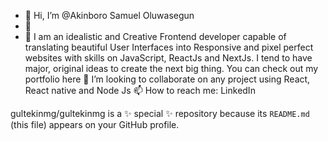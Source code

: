 - 👋 Hi, I’m @Akinboro Samuel Oluwasegun
- 👀 
- 🌱 
I am an idealistic and Creative Frontend developer capable of translating beautiful User Interfaces into Responsive and pixel perfect websites with skills on JavaScript, ReactJs and NextJs. I tend to have major, original ideas to create the next big thing.
You can check out my portfolio here
💞️ I’m looking to collaborate on any project using React, React native and Node Js
📫 How to reach me: LinkedIn


gultekinmg/gultekinmg is a ✨ special ✨ repository because its `README.md` (this file) appears on your GitHub profile.
<!---You can click the Preview link to take a look at your changes.
--->
